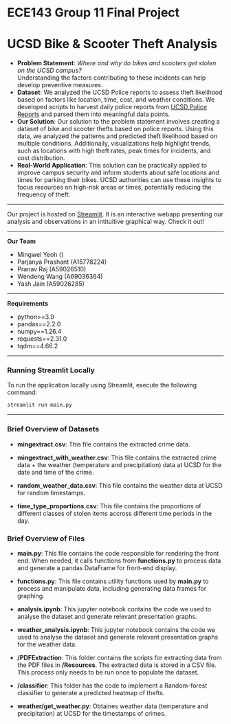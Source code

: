 # ECE143 Group 11 Final Project
# UCSD Bike & Scooter Theft Analysis


- **Problem Statement**: _Where and why do bikes and scooters get stolen on the UCSD campus?_
\
Understanding the factors contributing to these incidents can help develop preventive measures.
- **Dataset**: We analyzed the UCSD Police reports to assess theft likelihood based on factors like location, time, cost, and weather conditions. We developed scripts to harvest daily police reports from [UCSD Police Reports](https://www.police.ucsd.edu/docs/reports/callsandarrests/Calls_and_Arrests.asp) and parsed them into meaningful data points.
- **Our Solution**: Our solution to the problem statement involves creating a dataset of bike and scooter thefts based on police reports. Using this data, we analyzed the patterns and predicted theft likelihood based on multiple conditions. Additionally, visualizations help highlight trends, such as locations with high theft rates, peak times for incidents, and cost distribution.
- **Real-World Application**: This solution can be practically applied to improve campus security and inform students about safe locations and times for parking their bikes. UCSD authorities can use these insights to focus resources on high-risk areas or times, potentially reducing the frequency of theft.


---

Our project is hosted on [Streamlit](https://ece143project.streamlit.app/). It is an interactive webapp presenting our analysis and observations in an intituitive graphical way. Check it out!

---

**Our Team**
- Mingwei Yeoh ()
- Parjanya Prashant (A15778224)
- Pranav Raj (A59026510)
- Wendeng Wang (A69036364)
- Yash Jain (A59026285)

---

**Requirements**

- python>=3.9
- pandas==2.2.0
- numpy==1.26.4
- requests==2.31.0
- tqdm==4.66.2

---

### Running Streamlit Locally

To run the application locally using Streamlit, execute the following command:
```bash
streamlit run main.py
```

---

### Brief Overview of Datasets

- **mingextract.csv**: This file contains the extracted crime data.

- **mingextract_with_weather.csv**: This file contains the extracted crime data + the weather (temperature and precipitation) data at UCSD for the date and time of the crime.

- **random_weather_data.csv**: This file contains the weather data at UCSD for random timestamps.

- **time_type_proportions.csv**: This file contains the proportions of different classes of stolen items accross different time periods in the day.

###  Brief Overview of Files



- **main.py**: This file contains the code responsible for rendering the front end. When needed, it calls functions from **functions.py** to process data and generate a pandas DataFrame for front-end display.

- **functions.py**: This file contains utility functions used by **main.py** to process and manipulate data, including generating data frames for graphing.

- **analysis.ipynb**: This jupyter notebook contains the code we used to analyse the dataset and generate relevant presentation graphs.

- **weather_analysis.ipynb**: This jupyter notebook contains the code we used to analyse the dataset and generate relevant presentation graphs for the weather data.

- **/PDFExtraction**: This folder contains the scripts for extracting data from the PDF files in **/Resources**. The extracted data is stored in a CSV file. This process only needs to be run once to populate the dataset.

- **/classifier**: This folder has the code to implement a Random-forest classifier to generate a predicted heatmap of thefts.

- **weather/get_weather.py**: Obtaines weather data (temperature and precipitation) at UCSD for the timestamps of crimes.

